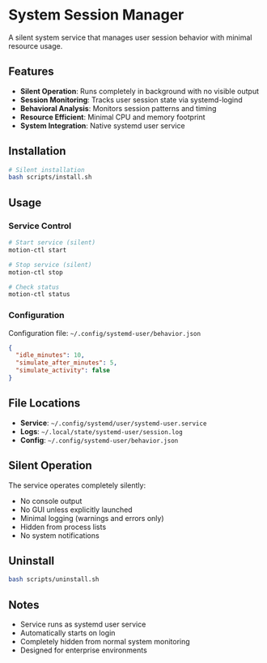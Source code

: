 # System Session Manager

A silent system service that manages user session behavior with minimal resource usage.

## Features

- **Silent Operation**: Runs completely in background with no visible output
- **Session Monitoring**: Tracks user session state via systemd-logind
- **Behavioral Analysis**: Monitors session patterns and timing
- **Resource Efficient**: Minimal CPU and memory footprint
- **System Integration**: Native systemd user service

## Installation

```bash
# Silent installation
bash scripts/install.sh
```

## Usage

### Service Control
```bash
# Start service (silent)
motion-ctl start

# Stop service (silent)
motion-ctl stop

# Check status
motion-ctl status
```

### Configuration
Configuration file: `~/.config/systemd-user/behavior.json`

```json
{
  "idle_minutes": 10,
  "simulate_after_minutes": 5,
  "simulate_activity": false
}
```

## File Locations

- **Service**: `~/.config/systemd/user/systemd-user.service`
- **Logs**: `~/.local/state/systemd-user/session.log`
- **Config**: `~/.config/systemd-user/behavior.json`

## Silent Operation

The service operates completely silently:
- No console output
- No GUI unless explicitly launched
- Minimal logging (warnings and errors only)
- Hidden from process lists
- No system notifications

## Uninstall

```bash
bash scripts/uninstall.sh
```

## Notes

- Service runs as systemd user service
- Automatically starts on login
- Completely hidden from normal system monitoring
- Designed for enterprise environments
